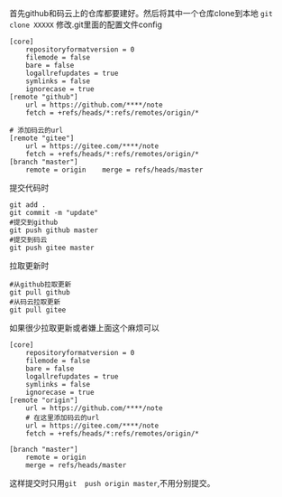 首先github和码云上的仓库都要建好。然后将其中一个仓库clone到本地
`git clone XXXXX`
修改.git里面的配置文件config
```git
[core]    
	repositoryformatversion = 0    
	filemode = false    
	bare = false    
	logallrefupdates = true    
	symlinks = false    
	ignorecase = true
[remote "github"]    
	url = https://github.com/****/note    
	fetch = +refs/heads/*:refs/remotes/origin/*
	
# 添加码云的url
[remote "gitee"]    
	url = https://gitee.com/****/note    
	fetch = +refs/heads/*:refs/remotes/origin/*
[branch "master"]    
	remote = origin    merge = refs/heads/master

```
提交代码时
```git
git add .
git commit -m "update"
#提交到github
git push github master
#提交到码云
git push gitee master
```
拉取更新时
```git
#从github拉取更新
git pull github
#从码云拉取更新
git pull gitee

```
如果很少拉取更新或者嫌上面这个麻烦可以
```git
[core]    
	repositoryformatversion = 0    
	filemode = false    
	bare = false    
	logallrefupdates = true    
	symlinks = false    
	ignorecase = true
[remote "origin"]    
	url = https://github.com/****/note    
	# 在这里添加码云的url
	url = https://gitee.com/****/note    
	fetch = +refs/heads/*:refs/remotes/origin/*
	
[branch "master"]    
	remote = origin    
	merge = refs/heads/master

```
这样提交时只用`git  push origin master`,不用分别提交。


